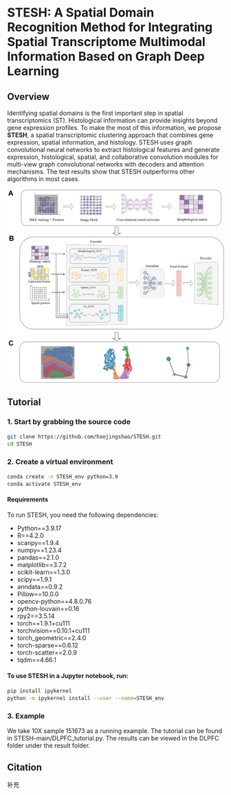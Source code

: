 # STESH: A Spatial Domain Recognition Method for Integrating Spatial Transcriptome Multimodal Information Based on Graph Deep Learning

## Overview

Identifying spatial domains is the first important step in spatial transcriptomics (ST). Histological information can provide insights beyond gene expression profiles. To make the most of this information, we propose **STESH**, a spatial transcriptomic clustering approach that combines gene expression, spatial information, and histology. STESH uses graph convolutional neural networks to extract histological features and generate expression, histological, spatial, and collaborative convolution modules for multi-view graph convolutional networks with decoders and attention mechanisms. The test results show that STESH outperforms other algorithms in most cases.

![Frame diagram](https://github.com/haojingshao/STESH/blob/main/STESH.png?raw=true)

## Tutorial

### 1. Start by grabbing the source code

```bash
git clone https://github.com/haojingshao/STESH.git
cd STESH
```
### 2. Create a virtual environment
```bash
conda create -n STESH_env python=3.9
conda activate STESH_env
```
#### Requirements

To run STESH, you need the following dependencies:

- Python==3.9.17
- R==4.2.0
- scanpy==1.9.4
- numpy==1.23.4
- pandas==2.1.0
- matplotlib==3.7.2
- scikit-learn==1.3.0
- scipy==1.9.1
- anndata==0.9.2
- Pillow==10.0.0
- opencv-python==4.8.0.76
- python-louvain==0.16
- rpy2==3.5.14
- torch==1.9.1+cu111
- torchvision==0.10.1+cu111
- torch_geometric==2.4.0
- torch-sparse==0.6.12
- torch-scatter==2.0.9
- tqdm==4.66.1

#### To use STESH in a Jupyter notebook, run:
```bash
pip install ipykernel
python -m ipykernel install --user --name=STESH_env
```

### 3. Example
We take 10X sample 151673 as a running example.
The tutorial can be found in STESH-main/DLPFC_tutorial.py.
The results can be viewed in the DLPFC folder under the result folder.

## Citation
补充
